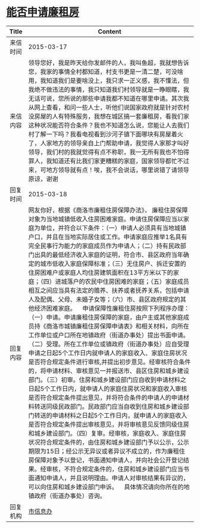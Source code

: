# [能否申请廉租房](http://www.shangluo.gov.cn/zmhd/ldxxxx.jsp?urltype=leadermail.LeaderMailContentUrl&wbtreeid=1112&leadermailid=3018)

| Title |                                                                                                                                                                                                                                                                                                                                                                                                                                                        Content                                                                                                                                                                                                                                                                                                                                                                                                                                                        |
|:-----:|-----------------------------------------------------------------------------------------------------------------------------------------------------------------------------------------------------------------------------------------------------------------------------------------------------------------------------------------------------------------------------------------------------------------------------------------------------------------------------------------------------------------------------------------------------------------------------------------------------------------------------------------------------------------------------------------------------------------------------------------------------------------------------------------------------------------------------------------------------------------------------------------------------------------------|
| 来信时间  | 2015-03-17                                                                                                                                                                                                                                                                                                                                                                                                                                                                                                                                                                                                                                                                                                                                                                                                                                                                                                            |
| 来信内容  | 领导您好，我是昨天给你发邮件的人，我叫鱼超，我就想告诉您，我家的事情全村都知道，村支书更是一清二楚，可没啥用，我知道我们是要啥没上，我只求一正义感，我不懂法，但我绝不做违法的事情，我只知道我们村领导就是一睁眼瞎，我无话可说，您所说的那些申请我都不知道在哪里申请。其次我从网上查看，和问一些人士，听他们说国家政府就是针对农村没房屋的人有特殊服务，我想在城区搞一套廉租房，看我们家这种状况能否符合条件？我也不知道怎么说，您能让人去我们村了解一下吗？我看电视看到沙河子镇下面哪块有房屋着火了，人家地方的领导亲自上门帮助申请，我觉得人家那才叫好领导，我们村的我就觉得有点不称职，我一无所有我也不怕得罪人，我知道还有比我们家更糟糕的家庭，国家领导都忙不过来，可地方领导就有点！唉，我不会说话，哪里说错了请领导原谅，谢谢                                                                                                                                                                                                                                                                                                                                                                                                                                                                                                                                                    |
| 回复时间  | 2015-03-18                                                                                                                                                                                                                                                                                                                                                                                                                                                                                                                                                                                                                                                                                                                                                                                                                                                                                                            |
| 回复内容  | 网友你好，根据《商洛市廉租住房保障办法》， 廉租住房保障对象为当地城镇低收入住房困难家庭。申请住房保障应当以家庭为单位，并符合以下条件：（一）申请人必须具有当地城镇户口，并且在当地实际居住或工作。申请家庭应推举1名具有完全民事行为能力的家庭成员作为申请人；（二）持有民政部门出具的最低经济收入家庭的证明，符合市、县区政府当年确定的城市低收入家庭保障标准；（三）无住房户、拆迁安置的住房困难户或家庭人均住房建筑面积在13平方米以下的家庭；（四）进城落户的农民中住房困难的家庭；（五）家庭成员相互之间应当具有法定的赡养、扶养或者抚养关系，包括申请人及配偶、父母、未婚子女等；（六）市、县区政府规定的其他经济困难家庭。    申请保障性廉租住房按照下列程序办理：（一）申请。申请廉租住房保障的家庭，由户主或其他家庭成员持《商洛市城镇廉租住房保障申请表》和相关材料，向所在工作单位或户口所在地镇政府（街道办事处）提出书面申请。（二）受理。所在工作单位或镇政府（街道办事处）应自受理申请之日起5个工作日内就申请人的家庭收入、家庭住房状况是否符合规定条件进行审核,并提出初步意见。经审核符合条件的，将申请材料、审核意见一并报送市、县区住房和城乡建设部门。（三）初审。住房和城乡建设部门应自收到申请材料之日起5个工作日内，就申请人的家庭住房状况和家庭收入审核是否符合规定条件提出意见，并将符合条件的申请人的申请材料转送同级民政部门。民政部门应当自收到住房和城乡建设部门转送的申请材料之日起5个工作日内，就申请人的家庭收入是否符合规定条件提出审核意见，并将审核意见反馈同级住房和城乡建设部门。（四）复审。经审核，家庭收入、家庭住房状况符合规定条件的，由住房和城乡建设部门予以公示，公示期限为15日；经公示无异议或者异议不成立的，作为廉租住房保障对象予以登记，书面通知申请人，并向社会公开登记结果。经审核，不符合规定条件的，住房和城乡建设部门应当书面通知申请人，并且说明理由。申请人对审核结果有异议的，可以向住房和城乡建设部门申诉。    具体情况请向你所在的地镇政府（街道办事处）咨询。 |
| 回复机构  | [市信息办](../../category/agencies/市信息办.md)                                                                                                                                                                                                                                                                                                                                                                                                                                                                                                                                                                                                                                                                                                                                                                                                                                                                               |